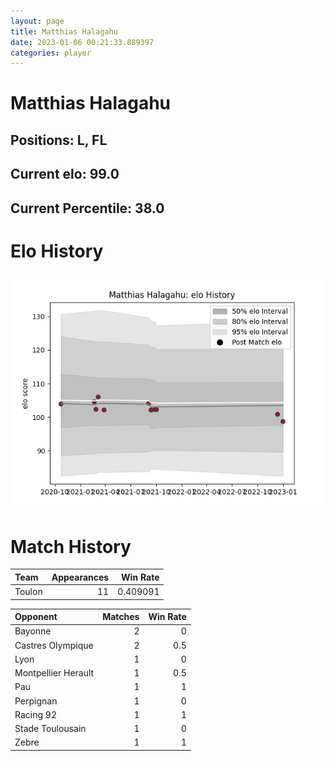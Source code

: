 ```yaml
---  
layout: page  
title: Matthias Halagahu  
date: 2023-01-06 00:21:33.889397  
categories: player  
---
```

# Matthias Halagahu

## Positions: L, FL

## Current elo: 99.0

## Current Percentile: 38.0

# Elo History


![elo history](history_MatthiasHalagahu.png)
# Match History


| Team   |   Appearances |   Win Rate |
|:-------|--------------:|-----------:|
| Toulon |            11 |   0.409091 |

| Opponent            |   Matches |   Win Rate |
|:--------------------|----------:|-----------:|
| Bayonne             |         2 |        0   |
| Castres Olympique   |         2 |        0.5 |
| Lyon                |         1 |        0   |
| Montpellier Herault |         1 |        0.5 |
| Pau                 |         1 |        1   |
| Perpignan           |         1 |        0   |
| Racing 92           |         1 |        1   |
| Stade Toulousain    |         1 |        0   |
| Zebre               |         1 |        1   |